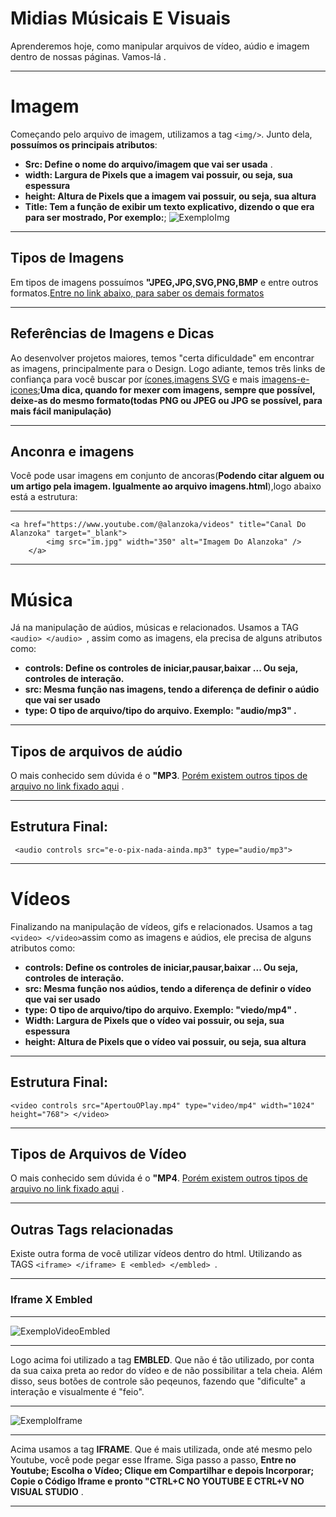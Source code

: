 # Midias Músicais E Visuais
Aprenderemos hoje, como manipular arquivos de vídeo, aúdio e imagem dentro de nossas páginas. Vamos-lá .
***
# Imagem
Começando pelo arquivo de imagem, utilizamos a tag `` <img/> ``. Junto dela, **possuímos os principais atributos**:
- **Src: Define o nome do arquivo/imagem que vai ser usada** .
- **width: Largura de Pixels que a imagem vai possuir, ou seja, sua espessura**
- **height: Altura de Pixels que a imagem vai possuir, ou seja, sua altura**
- **Title: Tem a função de exibir um texto explicativo, dizendo o que era para ser mostrado, Por exemplo:**;
![ExemploImg](https://github.com/Karlos-Eduardo-Mrqs/Construcao-Html-Css-Javascript/assets/172524894/eb3d3b19-4512-4c87-a3d5-665444783f9c)
***
## Tipos de Imagens
Em tipos de imagens possuímos **"JPEG,JPG,SVG,PNG,BMP** e entre outros formatos.[Entre no link abaixo, para saber os demais formatos](https://www.futuraexpress.com.br/blog/formatos-de-imagem/)
***
## Referências de Imagens e Dicas 
Ao desenvolver projetos maiores, temos "certa dificuldade" em encontrar as imagens, principalmente para o Design. Logo adiante, temos três links 
de confiança para você buscar por [ícones](https://www.flaticon.com/br/),[imagens SVG](https://www.w3schools.com/graphics/svg_reference.asp) e mais 
[imagens-e-icones](https://fontawesome.com/);**Uma dica, quando for mexer com imagens, sempre que possível, deixe-as do mesmo formato(todas PNG ou JPEG ou JPG se possível, para mais fácil manipulação)**
***
## Anconra e imagens 
Você pode usar imagens em conjunto de ancoras(**Podendo citar alguem ou um artigo pela imagem. Igualmente ao arquivo imagens.html**),logo abaixo está a estrutura:
***
```
<a href="https://www.youtube.com/@alanzoka/videos" title="Canal Do Alanzoka" target="_blank">
        <img src="im.jpg" width="350" alt="Imagem Do Alanzoka" />
    </a>
```
***
# Música 
Já na manipulação de aúdios, músicas e relacionados. Usamos a TAG ``<audio> </audio> ``, assim como as imagens, ela precisa de alguns atributos como:
- **controls: Define os controles de iniciar,pausar,baixar ... Ou seja, controles de interação.**
- **src: Mesma função nas imagens, tendo a diferença de definir o aúdio que vai ser usado**
- **type: O tipo de arquivo/tipo do arquivo. Exemplo: "audio/mp3" .**
***
## Tipos de arquivos de aúdio
O mais conhecido sem dúvida é o **"MP3**. [Porém existem outros tipos de arquivo no link fixado aqui](https://frahm.com.br/formatos-de-audio/) .
***
## Estrutura Final:
``  <audio controls src="e-o-pix-nada-ainda.mp3" type="audio/mp3"> ``
***
# Vídeos 
Finalizando na manipulação de vídeos, gifs e relacionados. Usamos a tag ``<video> </video>``assim como as imagens e aúdios, ele precisa de alguns atributos como:
- **controls: Define os controles de iniciar,pausar,baixar ... Ou seja, controles de interação.**
- **src: Mesma função nos aúdios, tendo a diferença de definir o vídeo que vai ser usado**
- **type: O tipo de arquivo/tipo do arquivo. Exemplo: "viedo/mp4" .**
- **Width: Largura de Pixels que o vídeo vai possuir, ou seja, sua espessura**
- **height: Altura de Pixels que o vídeo vai possuir, ou seja, sua altura**
***
## Estrutura Final:
`` <video controls src="ApertouOPlay.mp4" type="video/mp4" width="1024" height="768"> </video> ``
***
## Tipos de Arquivos de Vídeo
O mais conhecido sem dúvida é o **"MP4**. [Porém existem outros tipos de arquivo no link fixado aqui]([https://frahm.com.br/formatos-de-audio/](https://mailchimp.com/pt-br/resources/video-formats/)) .
***
## Outras Tags relacionadas 
Existe outra forma de você utilizar vídeos dentro do html. Utilizando as TAGS `` <iframe> </iframe> E <embled> </embled>  ``.
***
### Iframe X Embled
***
![ExemploVideoEmbled](https://github.com/Karlos-Eduardo-Mrqs/Construcao-Html-Css-Javascript/assets/172524894/4d08bf9b-0d9a-4f04-8d6d-e857d85fbbc8)
***
Logo acima foi utilizado a tag **EMBLED**. Que não é tão utilizado, por conta da sua caixa preta ao redor do vídeo e de não possibilitar a tela cheia. Além disso, 
seus botões de controle são peqeunos, fazendo que "dificulte" a interação e visualmente é "feio".
***
![ExemploIframe](https://github.com/Karlos-Eduardo-Mrqs/Construcao-Html-Css-Javascript/assets/172524894/91d691cc-bc65-42ad-bfe9-8a806ff229f9)
***
Acima usamos a tag **IFRAME**. Que é mais utilizada, onde até mesmo pelo Youtube, você pode pegar esse Iframe. 
Siga passo a passo, **Entre no Youtube; Escolha o Vídeo; Clique em Compartilhar e depois Incorporar; Copie o Código Iframe e pronto 
"CTRL+C NO YOUTUBE E CTRL+V NO VISUAL STUDIO** .
***
